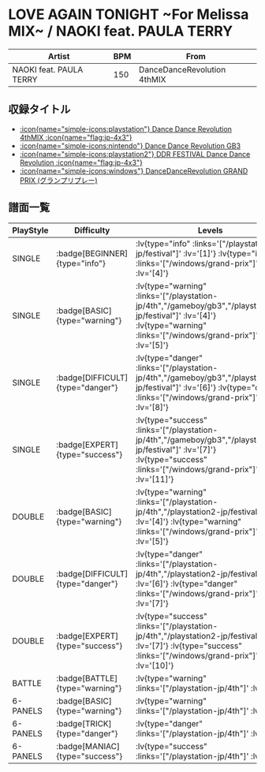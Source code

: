 # LOVE AGAIN TONIGHT \~For Melissa MIX\~ / NAOKI feat. PAULA TERRY

|Artist|BPM|From|
|------|---|----|
|NAOKI feat. PAULA TERRY|150|DanceDanceRevolution 4thMIX|

## 収録タイトル

- [ :icon{name="simple-icons:playstation"} Dance Dance Revolution 4thMIX :icon{name="flag:jp-4x3"} ](/playstation-jp/4th)
- [ :icon{name="simple-icons:nintendo"} Dance Dance Revolution GB3](/gameboy/gb3)
- [ :icon{name="simple-icons:playstation2"} DDR FESTIVAL Dance Dance Revolution :icon{name="flag:jp-4x3"} ](/playstation2-jp/festival)
- [ :icon{name="simple-icons:windows"} DanceDanceRevolution GRAND PRIX (グランプリプレー)](/windows/grand-prix)

## 譜面一覧

|PlayStyle|Difficulty|Levels|Notes|Movie|
|---------|----------|------|-----|-----|
|SINGLE| :badge[BEGINNER]{type="info"} | :lv{type="info" :links='["/playstation2-jp/festival"]' :lv='[1]'}  :lv{type="info" :links='["/windows/grand-prix"]' :lv='[4]'} |122/0||
|SINGLE| :badge[BASIC]{type="warning"} | :lv{type="warning" :links='["/playstation-jp/4th","/gameboy/gb3","/playstation2-jp/festival"]' :lv='[4]'}  :lv{type="warning" :links='["/windows/grand-prix"]' :lv='[5]'} |191/0||
|SINGLE| :badge[DIFFICULT]{type="danger"} | :lv{type="danger" :links='["/playstation-jp/4th","/gameboy/gb3","/playstation2-jp/festival"]' :lv='[6]'}  :lv{type="danger" :links='["/windows/grand-prix"]' :lv='[8]'} |234/0||
|SINGLE| :badge[EXPERT]{type="success"} | :lv{type="success" :links='["/playstation-jp/4th","/gameboy/gb3","/playstation2-jp/festival"]' :lv='[7]'}  :lv{type="success" :links='["/windows/grand-prix"]' :lv='[11]'} |306/0||
|DOUBLE| :badge[BASIC]{type="warning"} | :lv{type="warning" :links='["/playstation-jp/4th","/playstation2-jp/festival"]' :lv='[4]'}  :lv{type="warning" :links='["/windows/grand-prix"]' :lv='[5]'} |180/0||
|DOUBLE| :badge[DIFFICULT]{type="danger"} | :lv{type="danger" :links='["/playstation-jp/4th","/playstation2-jp/festival"]' :lv='[6]'}  :lv{type="danger" :links='["/windows/grand-prix"]' :lv='[7]'} |235/0||
|DOUBLE| :badge[EXPERT]{type="success"} | :lv{type="success" :links='["/playstation-jp/4th","/playstation2-jp/festival"]' :lv='[7]'}  :lv{type="success" :links='["/windows/grand-prix"]' :lv='[10]'} |281/0||
|BATTLE| :badge[BATTLE]{type="warning"} | :lv{type="warning" :links='["/playstation-jp/4th"]' :lv='[6]'} |||
|6-PANELS| :badge[BASIC]{type="warning"} | :lv{type="warning" :links='["/playstation-jp/4th"]' :lv='[4]'} |181/0||
|6-PANELS| :badge[TRICK]{type="danger"} | :lv{type="danger" :links='["/playstation-jp/4th"]' :lv='[6]'} |228/0||
|6-PANELS| :badge[MANIAC]{type="success"} | :lv{type="success" :links='["/playstation-jp/4th"]' :lv='[7]'} |283/0||

